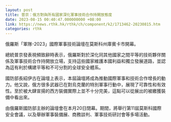 ```yaml
---
layout: post
title: 普京：俄方對與所有國家深化軍事技術合作持開放態度
date: 2023-08-15 00:40:47.000000000 +08:00
link: https://news.rthk.hk/rthk/ch/component/k2/1713462-20230815.htm
categories: rthk
---
```


俄羅斯「軍隊-2023」國際軍事技術論壇在莫斯科州庫賓卡市開幕。

總統普京發表視頻致辭時表示，俄羅斯對於深化同其他國家之間平等的技術夥伴關係及軍事技術合作持開放立場，支持這些國家維護本國利益和獨立發展道路，並認為這有利於構建平等和不可分割的全球安全體系。

國防部長紹伊古在論壇上表示，本屆論壇將成為推動國際軍事和技術合作增長的動力。他又說，俄方很多武器已在對烏克蘭的特別軍事行動中，展現了可靠性和有效性。至於被大肆宣揚的西方裝備實際上並不十分完美，這點可以從展出的被繳獲裝備中看出來。

由俄羅斯國防部主辦的論壇會在本月20日閉幕。期間，將舉行第11屆莫斯科國際安全會議，以及舉辦軍事裝備展、商務談判、軍事技術研討會等多場活動。
